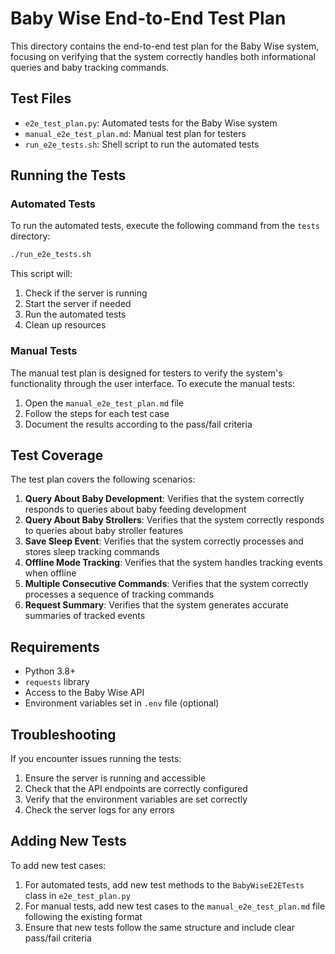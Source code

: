 # Baby Wise End-to-End Test Plan

This directory contains the end-to-end test plan for the Baby Wise system, focusing on verifying that the system correctly handles both informational queries and baby tracking commands.

## Test Files

- `e2e_test_plan.py`: Automated tests for the Baby Wise system
- `manual_e2e_test_plan.md`: Manual test plan for testers
- `run_e2e_tests.sh`: Shell script to run the automated tests

## Running the Tests

### Automated Tests

To run the automated tests, execute the following command from the `tests` directory:

```bash
./run_e2e_tests.sh
```

This script will:
1. Check if the server is running
2. Start the server if needed
3. Run the automated tests
4. Clean up resources

### Manual Tests

The manual test plan is designed for testers to verify the system's functionality through the user interface. To execute the manual tests:

1. Open the `manual_e2e_test_plan.md` file
2. Follow the steps for each test case
3. Document the results according to the pass/fail criteria

## Test Coverage

The test plan covers the following scenarios:

1. **Query About Baby Development**: Verifies that the system correctly responds to queries about baby feeding development
2. **Query About Baby Strollers**: Verifies that the system correctly responds to queries about baby stroller features
3. **Save Sleep Event**: Verifies that the system correctly processes and stores sleep tracking commands
4. **Offline Mode Tracking**: Verifies that the system handles tracking events when offline
5. **Multiple Consecutive Commands**: Verifies that the system correctly processes a sequence of tracking commands
6. **Request Summary**: Verifies that the system generates accurate summaries of tracked events

## Requirements

- Python 3.8+
- `requests` library
- Access to the Baby Wise API
- Environment variables set in `.env` file (optional)

## Troubleshooting

If you encounter issues running the tests:

1. Ensure the server is running and accessible
2. Check that the API endpoints are correctly configured
3. Verify that the environment variables are set correctly
4. Check the server logs for any errors

## Adding New Tests

To add new test cases:

1. For automated tests, add new test methods to the `BabyWiseE2ETests` class in `e2e_test_plan.py`
2. For manual tests, add new test cases to the `manual_e2e_test_plan.md` file following the existing format
3. Ensure that new tests follow the same structure and include clear pass/fail criteria 